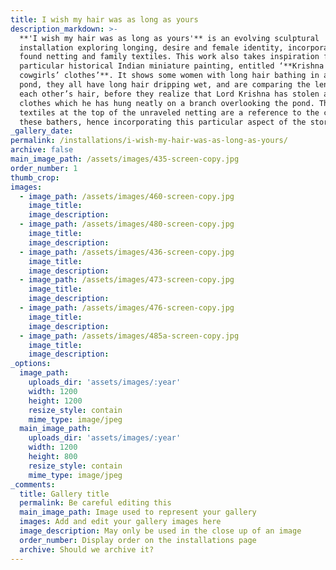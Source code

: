 ```yaml
---
title: I wish my hair was as long as yours
description_markdown: >-
  **'I wish my hair was as long as yours'** is an evolving sculptural
  installation exploring longing, desire and female identity, incorporating the
  found netting and family textiles. This work also takes inspiration from a
  particular historical Indian miniature painting, entitled ‘**Krishna and the
  cowgirls’ clothes’**. It shows some women with long hair bathing in a lily
  pond, they all have long hair dripping wet, and are comparing the length of
  each other’s hair, before they realize that Lord Krishna has stolen all their
  clothes which he has hung neatly on a branch overlooking the pond. The
  textiles at the top of the unraveled netting are a reference to the clothes of
  these bathers, hence incorporating this particular aspect of the story.
_gallery_date:
permalink: /installations/i-wish-my-hair-was-as-long-as-yours/
archive: false
main_image_path: /assets/images/435-screen-copy.jpg
order_number: 1
thumb_crop:
images:
  - image_path: /assets/images/460-screen-copy.jpg
    image_title:
    image_description:
  - image_path: /assets/images/480-screen-copy.jpg
    image_title:
    image_description:
  - image_path: /assets/images/436-screen-copy.jpg
    image_title:
    image_description:
  - image_path: /assets/images/473-screen-copy.jpg
    image_title:
    image_description:
  - image_path: /assets/images/476-screen-copy.jpg
    image_title:
    image_description:
  - image_path: /assets/images/485a-screen-copy.jpg
    image_title:
    image_description:
_options:
  image_path:
    uploads_dir: 'assets/images/:year'
    width: 1200
    height: 1200
    resize_style: contain
    mime_type: image/jpeg
  main_image_path:
    uploads_dir: 'assets/images/:year'
    width: 1200
    height: 800
    resize_style: contain
    mime_type: image/jpeg
_comments:
  title: Gallery title
  permalink: Be careful editing this
  main_image_path: Image used to represent your gallery
  images: Add and edit your gallery images here
  image_description: May only be used in the close up of an image
  order_number: Display order on the installations page
  archive: Should we archive it?
---
```

